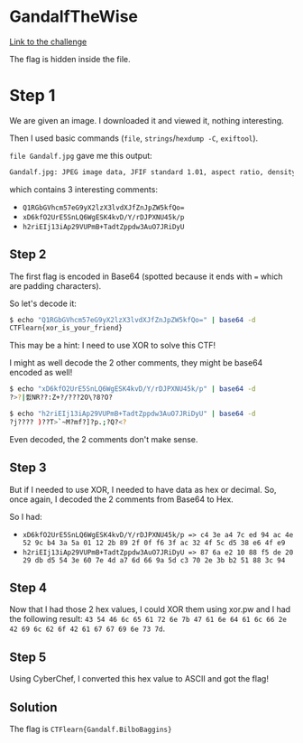 # GandalfTheWise
[Link to the challenge](https://ctflearn.com/challenge/936)

The flag is hidden inside the file.

# Step 1
We are given an image. I downloaded it and viewed it, nothing interesting.

Then I used basic commands (`file`, `strings`/`hexdump -C`, `exiftool`).

`file Gandalf.jpg` gave me this output:
```bash
Gandalf.jpg: JPEG image data, JFIF standard 1.01, aspect ratio, density 1x1, segment length 16, comment: "Q1RGbGVhcm57eG9yX2lzX3lvdXJfZnJpZW5kfQo=", comment: "xD6kfO2UrE5SnLQ6WgESK4kvD/Y/rDJPXNU45k/p", comment: "h2riEIj13iAp29VUPmB+TadtZppdw3AuO7JRiDyU", baseline, precision 8, 225x225, components 3
```
which contains 3 interesting comments:
- `Q1RGbGVhcm57eG9yX2lzX3lvdXJfZnJpZW5kfQo=`
- `xD6kfO2UrE5SnLQ6WgESK4kvD/Y/rDJPXNU45k/p`
- `h2riEIj13iAp29VUPmB+TadtZppdw3AuO7JRiDyU`

## Step 2
The first flag is encoded in Base64 (spotted because it ends with `=` which are padding characters).

So let's decode it:
```bash
$ echo "Q1RGbGVhcm57eG9yX2lzX3lvdXJfZnJpZW5kfQo=" | base64 -d
CTFlearn{xor_is_your_friend}
```

This may be a hint: I need to use XOR to solve this CTF!

I might as well decode the 2 other comments, they might be base64 encoded as well!

```bash
$ echo "xD6kfO2UrE5SnLQ6WgESK4kvD/Y/rDJPXNU45k/p" | base64 -d
?>?|픬NR??:Z+?/???2O\?8?O?

$ echo "h2riEIj13iAp29VUPmB+TadtZppdw3AuO7JRiDyU" | base64 -d
?j???? )??T>`~M?mf?]?p.;?Q?<?
```

Even decoded, the 2 comments don't make sense.

## Step 3
But if I needed to use XOR, I needed to have data as hex or decimal. So, once again, I decoded the 2 comments from Base64 to Hex.

So I had:
- `xD6kfO2UrE5SnLQ6WgESK4kvD/Y/rDJPXNU45k/p => c4 3e a4 7c ed 94 ac 4e 52 9c b4 3a 5a 01 12 2b 89 2f 0f f6 3f ac 32 4f 5c d5 38 e6 4f e9`
- `h2riEIj13iAp29VUPmB+TadtZppdw3AuO7JRiDyU => 87 6a e2 10 88 f5 de 20 29 db d5 54 3e 60 7e 4d a7 6d 66 9a 5d c3 70 2e 3b b2 51 88 3c 94`

## Step 4
Now that I had those 2 hex values, I could XOR them using xor.pw and I had the following result: `43 54 46 6c 65 61 72 6e 7b 47 61 6e 64 61 6c 66 2e 42 69 6c 62 6f 42 61 67 67 69 6e 73 7d`.

## Step 5
Using CyberChef, I converted this hex value to ASCII and got the flag!

## Solution
The flag is `CTFlearn{Gandalf.BilboBaggins}`